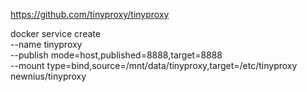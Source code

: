 https://github.com/tinyproxy/tinyproxy


docker service create \
--name tinyproxy \
--publish mode=host,published=8888,target=8888 \
--mount type=bind,source=/mnt/data/tinyproxy,target=/etc/tinyproxy \
newnius/tinyproxy
